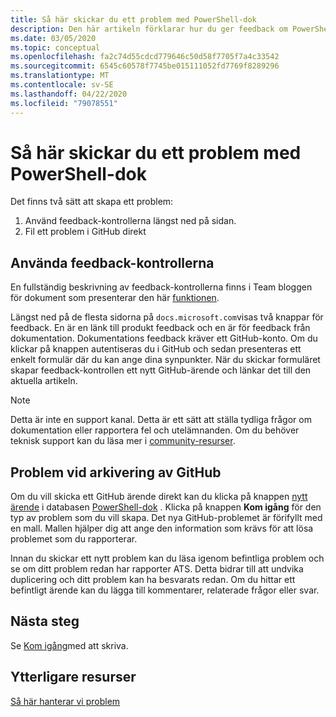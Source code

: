 ```yaml
---
title: Så här skickar du ett problem med PowerShell-dok
description: Den här artikeln förklarar hur du ger feedback om PowerShell-dokumentationen.
ms.date: 03/05/2020
ms.topic: conceptual
ms.openlocfilehash: fa2c74d55cdcd779646c50d58f7705f7a4c33542
ms.sourcegitcommit: 6545c60578f7745be015111052fd7769f8289296
ms.translationtype: MT
ms.contentlocale: sv-SE
ms.lasthandoff: 04/22/2020
ms.locfileid: "79078551"
---
```

# <a name="how-to-file-a-powershell-docs-issue"></a>Så här skickar du ett problem med PowerShell-dok

Det finns två sätt att skapa ett problem:

1. Använd feedback-kontrollerna längst ned på sidan.
1. Fil ett problem i GitHub direkt

## <a name="using-the-feedback-controls"></a>Använda feedback-kontrollerna

En fullständig beskrivning av feedback-kontrollerna finns i Team bloggen för dokument som presenterar den här [funktionen][feedback].

Längst ned på de flesta sidorna på `docs.microsoft.com`visas två knappar för feedback. En är en länk till produkt feedback och en är för feedback från dokumentation. Dokumentations feedback kräver ett GitHub-konto. Om du klickar på knappen autentiseras du i GitHub och sedan presenteras ett enkelt formulär där du kan ange dina synpunkter. När du skickar formuläret skapar feedback-kontrollen ett nytt GitHub-ärende och länkar det till den aktuella artikeln.

> [!NOTE]
> Detta är inte en support kanal. Detta är ett sätt att ställa tydliga frågor om dokumentation eller rapportera fel och utelämnanden. Om du behöver teknisk support kan du läsa mer i [community-resurser](../community-support.md).

## <a name="filing-issues-on-github"></a>Problem vid arkivering av GitHub

Om du vill skicka ett GitHub ärende direkt kan du klicka på knappen [nytt ärende][new-issue] i databasen [PowerShell-dok][docs-issues] . Klicka på knappen **Kom igång** för den typ av problem som du vill skapa. Det nya GitHub-problemet är förifyllt med en mall. Mallen hjälper dig att ange den information som krävs för att lösa problemet som du rapporterar.

Innan du skickar ett nytt problem kan du läsa igenom befintliga problem och se om ditt problem redan har rapporter ATS. Detta bidrar till att undvika duplicering och ditt problem kan ha besvarats redan. Om du hittar ett befintligt ärende kan du lägga till kommentarer, relaterade frågor eller svar.

## <a name="next-steps"></a>Nästa steg

Se [Kom igång](get-started-writing.md)med att skriva.

## <a name="additional-resources"></a>Ytterligare resurser

[Så här hanterar vi problem](managing-issues.md)

<!-- reference links -->
[feedback]: /teamblog/a-new-feedback-system-is-coming-to-docs
[new-issue]: https://github.com/MicrosoftDocs/PowerShell-Docs/issues/new/choose
[docs-issues]: https://github.com/MicrosoftDocs/PowerShell-Docs/issues
